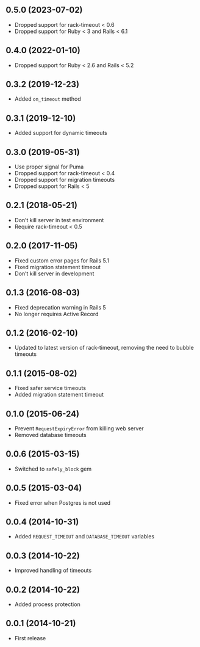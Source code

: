 ## 0.5.0 (2023-07-02)

- Dropped support for rack-timeout < 0.6
- Dropped support for Ruby < 3 and Rails < 6.1

## 0.4.0 (2022-01-10)

- Dropped support for Ruby < 2.6 and Rails < 5.2

## 0.3.2 (2019-12-23)

- Added `on_timeout` method

## 0.3.1 (2019-12-10)

- Added support for dynamic timeouts

## 0.3.0 (2019-05-31)

- Use proper signal for Puma
- Dropped support for rack-timeout < 0.4
- Dropped support for migration timeouts
- Dropped support for Rails < 5

## 0.2.1 (2018-05-21)

- Don’t kill server in test environment
- Require rack-timeout < 0.5

## 0.2.0 (2017-11-05)

- Fixed custom error pages for Rails 5.1
- Fixed migration statement timeout
- Don’t kill server in development

## 0.1.3 (2016-08-03)

- Fixed deprecation warning in Rails 5
- No longer requires Active Record

## 0.1.2 (2016-02-10)

- Updated to latest version of rack-timeout, removing the need to bubble timeouts

## 0.1.1 (2015-08-02)

- Fixed safer service timeouts
- Added migration statement timeout

## 0.1.0 (2015-06-24)

- Prevent `RequestExpiryError` from killing web server
- Removed database timeouts

## 0.0.6 (2015-03-15)

- Switched to `safely_block` gem

## 0.0.5 (2015-03-04)

- Fixed error when Postgres is not used

## 0.0.4 (2014-10-31)

- Added `REQUEST_TIMEOUT` and `DATABASE_TIMEOUT` variables

## 0.0.3 (2014-10-22)

- Improved handling of timeouts

## 0.0.2 (2014-10-22)

- Added process protection

## 0.0.1 (2014-10-21)

- First release
